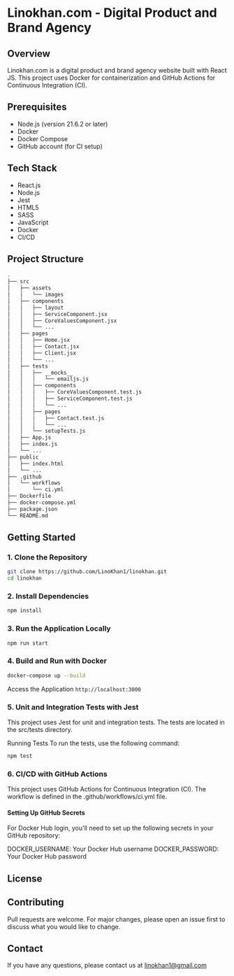 # Linokhan.com - Digital Product and Brand Agency

## Overview
Linokhan.com is a digital product and brand agency website built with React JS. This project uses Docker for containerization and GitHub Actions for Continuous Integration (CI).

## Prerequisites
- Node.js (version 21.6.2 or later)
- Docker
- Docker Compose
- GitHub account (for CI setup)
  
## Tech Stack
- React.js
- Node.js
- Jest
- HTML5
- SASS
- JavaScript
- Docker
- CI/CD
  
## Project Structure
``` sh
.
├── src
│   ├── assets
│   │   └── images
│   ├── components
│   │   ├── layout
│   │   ├── ServiceComponent.jsx
│   │   ├── CoreValuesComponent.jsx
│   │   └── ...
│   ├── pages
│   │   ├── Home.jsx
│   │   ├── Contact.jsx
│   │   ├── Client.jsx
│   │   └── ...
│   ├── tests
│   │   ├── __mocks__
│   │   │   └── emailjs.js
│   │   ├── components
│   │   │   ├── CoreValuesComponent.test.js
│   │   │   ├── ServiceComponent.test.js
│   │   │   └── ...
│   │   ├── pages
│   │   │   ├── Contact.test.js
│   │   │   └── ...
│   │   └── setupTests.js
│   ├── App.js
│   ├── index.js
│   └── ...
├── public
│   ├── index.html
│   └── ...
├── .github
│   └── workflows
│       └── ci.yml
├── Dockerfile
├── docker-compose.yml
├── package.json
└── README.md


```
## Getting Started

### 1. Clone the Repository
``` sh
git clone https://github.com/LinoKhan1/linokhan.git
cd linokhan
```
### 2. Install Dependencies
``` sh
npm install
```

### 3. Run the Application Locally
``` sh
npm run start
```

### 4. Build and Run with Docker
``` sh
docker-compose up --build
```

Access the Application
`http://localhost:3000`

### 5. Unit and Integration Tests with Jest
This project uses Jest for unit and integration tests. The tests are located in the src/tests directory.

Running Tests
To run the tests, use the following command:
``` sh
npm test
```

### 6. CI/CD with GitHub Actions
This project uses GitHub Actions for Continuous Integration (CI). The workflow is defined in the .github/workflows/ci.yml file.

#### Setting Up GitHub Secrets
For Docker Hub login, you'll need to set up the following secrets in your GitHub repository:

DOCKER_USERNAME: Your Docker Hub username
DOCKER_PASSWORD: Your Docker Hub password

## License
## Contributing
Pull requests are welcome. For major changes, please open an issue first to discuss what you would like to change.

## Contact
If you have any questions, please contact us at linokhan1@gmail.com

